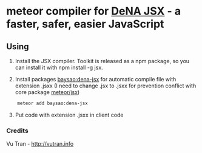 # meteor compiler for [DeNA JSX](http://jsx.github.io/) - a faster, safer, easier JavaScript 


## Using

1. Install the JSX compiler. Toolkit is released as a npm package, so you can install it with npm install -g jsx.

2. Install packages [baysao:dena-jsx](https://github.com/baysao/meteor-dena-jsx.git) for automatic compile file with extension .jsxx (I need to change .jsx to .jsxx for prevention conflict with core package [meteor/jsx](https://github.com/meteor/react-packages/blob/devel/packages/jsx/jsx-plugin.js))


```sh
    meteor add baysao:dena-jsx
```

3. Put code with extension .jsxx in client code


### Credits

Vu Tran - http://vutran.info
